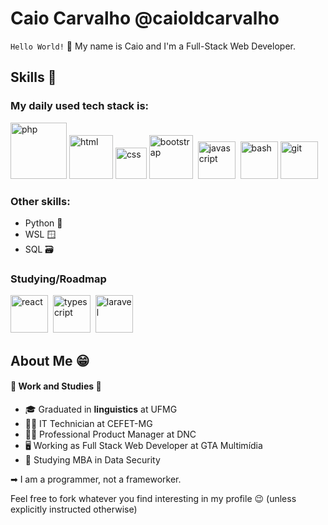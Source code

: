 # Caio Carvalho @caioldcarvalho

`Hello World!` 👋 My name is Caio and I'm a Full-Stack Web Developer.

## Skills 🚀

### My daily used tech stack is:
<div>
<img src="https://upload.wikimedia.org/wikipedia/commons/2/27/PHP-logo.svg" alt="php" width="90"/>
<img src="https://upload.wikimedia.org/wikipedia/commons/6/61/HTML5_logo_and_wordmark.svg" alt="html" width="70"/>
<img src="https://upload.wikimedia.org/wikipedia/commons/d/d5/CSS3_logo_and_wordmark.svg" alt="css" width="50"/>
<img src="https://upload.wikimedia.org/wikipedia/commons/b/b2/Bootstrap_logo.svg" alt="bootstrap" width="70"/>&nbsp;
<img src="https://upload.wikimedia.org/wikipedia/commons/3/3b/Javascript_Logo.png" alt="javascript" width="60"/>&nbsp;
<img src="https://upload.wikimedia.org/wikipedia/commons/4/4b/Bash_Logo_Colored.svg" alt="bash" width="60"/>
<img src="https://upload.wikimedia.org/wikipedia/commons/3/3f/Git_icon.svg" alt="git" width="60"/>
</div>

### Other skills:
- Python 🐍
- WSL 🪟
- SQL 🗃️

### Studying/Roadmap
<div>
  <img src="https://upload.wikimedia.org/wikipedia/commons/a/a7/React-icon.svg" alt="react" width="60">&nbsp;
  <img src="https://upload.wikimedia.org/wikipedia/commons/4/4c/Typescript_logo_2020.svg" alt="typescript" width="60">&nbsp;
  <img src="https://upload.wikimedia.org/wikipedia/commons/9/9a/Laravel.svg" alt="laravel" width="60">&nbsp;
</div>

## About Me 😁

#### 💼 Work and Studies 📖
- 🎓 Graduated in **linguistics** at UFMG
- 🧑‍💻 IT Technician at CEFET-MG
- 🧑‍💼 Professional Product Manager at DNC
- 🖥️ Working as Full Stack Web Developer at GTA Multimídia
- 📒 Studying MBA in Data Security

➡ I am a programmer, not a frameworker.

Feel free to fork whatever you find interesting in my profile 😉 (unless explicitly instructed otherwise)
 
 
<!--
**caioldcarvalho/caioldcarvalho** is a ✨ _special_ ✨ repository because its `README.md` (this file) appears on your GitHub profile.

Here are some ideas to get you started:

- 🔭 I’m currently working on ...
- 🌱 I’m currently learning ...
- 👯 I’m looking to collaborate on ...
- 🤔 I’m looking for help with ...
- 💬 Ask me about ...
- 📫 How to reach me: ...
- 😄 Pronouns: ...
- ⚡ Fun fact: ...
-->
